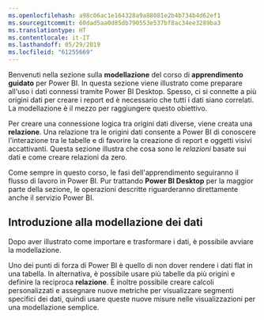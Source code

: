 ```yaml
---
ms.openlocfilehash: a98c06ac1e164328a9a88081e2b4b734b4d62ef1
ms.sourcegitcommit: 60dad5aa0d85db790553e537bf8ac34ee3289ba3
ms.translationtype: HT
ms.contentlocale: it-IT
ms.lasthandoff: 05/29/2019
ms.locfileid: "61255669"
---
```

Benvenuti nella sezione sulla **modellazione** del corso di **apprendimento guidato** per Power BI. In questa sezione viene illustrato come preparare all'uso i dati connessi tramite Power BI Desktop. Spesso, ci si connette a più origini dati per creare i report ed è necessario che tutti i dati siano correlati. La modellazione è il mezzo per raggiungere questo obiettivo.

Per creare una connessione logica tra origini dati diverse, viene creata una **relazione**. Una relazione tra le origini dati consente a Power BI di conoscere l'interazione tra le tabelle e di favorire la creazione di report e oggetti visivi accattivanti. Questa sezione illustra che cosa sono le *relazioni* basate sui dati e come creare relazioni da zero.

Come sempre in questo corso, le fasi dell'apprendimento seguiranno il flusso di lavoro in Power BI. Pur trattando **Power BI Desktop** per la maggior parte della sezione, le operazioni descritte riguarderanno direttamente anche il servizio Power BI.

## <a name="introduction-to-modeling-your-data"></a>Introduzione alla modellazione dei dati
Dopo aver illustrato come importare e trasformare i dati, è possibile avviare la modellazione.

Uno dei punti di forza di Power BI è quello di non dover rendere i dati flat in una tabella. In alternativa, è possibile usare più tabelle da più origini e definire la reciproca **relazione**. È inoltre possibile creare calcoli personalizzati e assegnare nuove metriche per visualizzare segmenti specifici dei dati, quindi usare queste nuove misure nelle visualizzazioni per una modellazione semplice.

